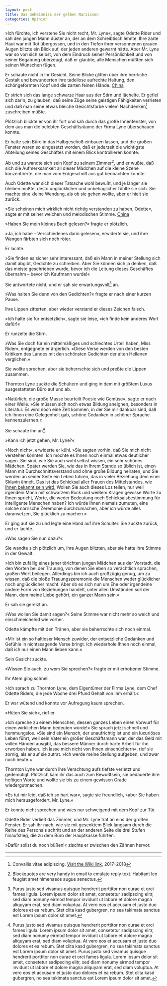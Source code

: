 ```yaml
---
layout: post
title: Das Geheimniss der gelben Narzissen
categories: Opinion
---
```

»Ich fürchte, ich verstehe Sie nicht recht, Mr. Lyne«, sagte Odette Rider und sah den jungen Mann düster an, der an dem Schreibtisch lehnte. Ihre zarte Haut war mit Rot übergossen, und in den Tiefen ihrer versonnenen grauen Augen blitzte ein Blick auf, der jeden anderen gewarnt hätte. Aber Mr. Lyne war so von sich selbst, von dem Eindruck seiner Persönlichkeit und von seiner Begabung überzeugt, daß er glaubte, alle Menschen müßten sich seinen Wünschen fügen.

Er schaute nicht in ihr Gesicht. Seine Blicke glitten über ihre herrliche Gestalt und bewunderten ihre tadellose aufrechte Haltung, den schöngeformten Kopf und die zarten feinen Hände. [China](https://www.google.com)

Er strich sich das lange schwarze Haar aus der Stirn und lächelte. Er gefiel sich darin, zu glauben, daß seine Züge seine geistigen Fähigkeiten verrieten und daß man seine etwas bleiche Gesichtsfarbe vielem Nachdenken[^1] zuschreiben müßte.

Plötzlich blickte er von ihr fort und sah durch das große Innenfenster, von dem aus man die belebten Geschäftsräume der Firma Lyne überschauen konnte.

Er hatte sein Büro in das Halbgeschoß einbauen lassen, und die großen Fenster waren so eingesetzt worden, daß er jederzeit die wichtigste Abteilung seines Geschäftes mit einem Blick kontrollieren konnte.

Ab und zu wandte sich sein Kopf zu seinem Zimmer[^2], und er wußte, daß sich die Aufmerksamkeit all dieser Mädchen auf die kleine Szene konzentrierte, die man vom Erdgeschoß aus gut beobachten konnte.

Auch Odette war sich dieser Tatsache wohl bewußt, und je länger sie bleiben mußte, desto unglücklicher und unbehaglicher fühlte sie sich. Sie machte eine kleine Wendung, als ob sie gehen wollte, aber er hielt sie zurück.

»Sie scheinen mich wirklich nicht richtig verstanden zu haben, Odette«, sagte er mit seiner weichen und melodischen Stimme. [China](https://www.google.com)

»Haben Sie mein kleines Buch gelesen?« fragte er plötzlich.

»Ja, ich habe – Verschiedenes darin gelesen«, erwiderte sie, und ihre Wangen färbten sich noch röter.

Er lachte.

»Sie finden es sicher sehr interessant, daß ein Mann in meiner Stellung sich damit abgibt, Gedichte zu schreiben. Aber Sie können sich ja denken, daß das meiste geschrieben wurde, bevor ich die Leitung dieses Geschäftes übernahm – bevor ich Kaufmann wurde!«

Sie antwortete nicht, und er sah sie erwartungsvoll[^3] an.

»Was halten Sie denn von den Gedichten?« fragte er nach einer kurzen Pause.

Ihre Lippen zitterten, aber wieder verstand er dieses Zeichen falsch.

»Ich halte sie für entsetzlich«, sagte sie leise, »ich finde kein anderes Wort dafür!«

Er runzelte die Stirn.

»Was Sie doch für ein mittelmäßiges und schlechtes Urteil haben, Miss Rider«, entgegnete er ärgerlich. »Diese Verse werden von den besten Kritikern des Landes mit den schönsten Gedichten der alten Hellenen verglichen.«

Sie wollte sprechen, aber sie beherrschte sich und preßte die Lippen zusammen.

Thornton Lyne zuckte die Schultern und ging in dem mit größtem Luxus ausgestatteten Büro auf und ab.

»Natürlich, die große Masse beurteilt Poesie wie Gemüse«, sagte er nach einer Weile. »Sie müssen sich noch etwas Bildung aneignen, besonders in Literatur. Es wird noch eine Zeit kommen, in der Sie mir dankbar sind, daß ich Ihnen eine Gelegenheit gab, schöne Gedanken in schöner Sprache kennenzulernen.«

Sie schaute ihn an[^4].

»Kann ich jetzt gehen, Mr. Lyne?«

»Noch nicht«, erwiderte er kühl. »Sie sagten vorhin, daß Sie mich nicht verstehen könnten. Ich möchte es Ihnen noch einmal etwas deutlicher sagen. Sie sind, wie Sie auch wohl selbst wissen, ein sehr schönes Mädchen. Später werden Sie, wie das in Ihrem Stande so üblich ist, einen Mann mit Durchschnittsverstand und ohne große Bildung heiraten, und Sie werden an seiner Seite ein Leben führen, das in vieler Beziehung dem einer Sklavin ähnelt. [Das ist das Schicksal aller Frauen des Mittelstandes, wie Ihnen bekannt sein wird.](www.google.de) Wollen Sie auch dieses Los teilen, nur weil irgendein Mann mit schwarzem Rock und weißem Kragen gewisse Worte zu Ihnen spricht, Worte, die weder Bedeutung noch Schicksalsbestimmung für intelligente Menschen haben? Ich würde Ihnen niemals zumuten, eine solche närrische Zeremonie durchzumachen, aber ich würde alles daransetzen, Sie glücklich zu machen.«

Er ging auf sie zu und legte eine Hand auf ihre Schulter. Sie zuckte zurück, und er lachte.

»Was sagen Sie nun dazu?«

Sie wandte sich plötzlich um, ihre Augen blitzten, aber sie hatte ihre Stimme in der Gewalt.

»Ich bin zufällig eines jener törichten jungen Mädchen aus der Vorstadt, die den Worten bei der Trauung, von denen Sie eben so verächtlich sprachen, großen Wert beilegen. Allerdings bin ich auch großzügig genug, um zu wissen, daß die bloße Trauungszeremonie die Menschen weder glücklicher noch unglücklicher macht. Aber ob es sich nun um Ehe oder irgendeine andere Form von Beziehungen handelt, unter allen Umständen soll der Mann, dem meine Liebe gehört, ein ganzer Mann sein.«

Er sah sie gereizt an.

»Was wollen Sie damit sagen?« Seine Stimme war nicht mehr so weich und einschmeichelnd wie vorher.

Odette kämpfte mit den Tränen, aber sie beherrschte sich noch einmal.

»Mir ist ein so haltloser Mensch zuwider, der entsetzliche Gedanken und Gefühle in nichtssagende Verse bringt. Ich wiederhole Ihnen noch einmal, daß ich nur einen Mann lieben kann.«

Sein Gesicht zuckte.

»Wissen Sie auch, zu wem Sie sprechen?« fragte er mit erhobener Stimme.

Ihr Atem ging schnell.

»Ich sprach zu Thornton Lyne, dem Eigentümer der Firma Lyne, dem Chef Odette Riders, die jede Woche drei Pfund Gehalt von ihm erhält.«

Er war wütend und konnte vor Aufregung kaum sprechen.

»Hüten Sie sich«, rief er.

»Ich spreche zu einem Menschen, dessen ganzes Leben einen Vorwurf für einen wirklichen Mann bedeuten würde!« Sie sprach jetzt schnell und hemmungslos. »Sie sind ein Mensch, der unaufrichtig ist und ein luxuriöses Leben führt, weil sein Vater ein großer Geschäftsmann war, der das Geld mit vollen Händen ausgibt, das bessere Männer durch harte Arbeit für ihn erworben haben. Ich lasse mich nicht von Ihnen einschüchtern«, rief sie zornig, als er auf sie zutrat. »Ich werde meine Stellung aufgeben, und zwar noch heute.«

Thornton Lyne war durch ihre Verachtung aufs tiefste verletzt und gedemütigt. Plötzlich kam ihr das auch zum Bewußtsein, sie bedauerte ihre heftigen Worte und wollte sie bis zu einem gewissen Grade wiedergutmachen.

»Es tut mir leid, daß ich so hart war«, sagte sie freundlich, »aber Sie haben mich herausgefordert, Mr. Lyne.«

Er konnte nicht sprechen und wies nur schweigend mit dem Kopf zur Tür.

Odette Rider verließ das Zimmer, und Mr. Lyne trat an eins der großen Fenster. Er sah ihr nach, wie sie mit gesenktem Blick langsam durch die Reihe des Personals schritt und an der anderen Seite die drei Stufen hinaufstieg, die zu dem Büro der Hauptkasse führten.

»Dafür sollst du noch büßen!« zischte er zwischen den Zähnen hervor.

---

[^1]: Convallis vitae adipiscing. [Visit the Wiki link](https://www.google.com), 2017–2018

[^2]: Blockquotes are very handy in email to emulate reply text. Habitant leo feugiat amet himenaeos augue senectus.

[^3]: Purus justo sed vivamus quisque hendrerit porttitor non curae et orci fames ligula. Lorem ipsum dolor sit amet, consetetur sadipscing elitr, sed diam nonumy eirmod tempor invidunt ut labore et dolore magna aliquyam erat, sed diam voluptua. At vero eos et accusam et justo duo dolores et ea rebum. Stet clita kasd gubergren, no sea takimata sanctus est Lorem ipsum dolor sit amet.

[^4]: Purus justo sed vivamus quisque hendrerit porttitor non curae et orci fames ligula. Lorem ipsum dolor sit amet, consetetur sadipscing elitr, sed diam nonumy eirmod tempor invidunt ut labore et dolore magna aliquyam erat, sed diam voluptua. At vero eos et accusam et justo duo dolores et ea rebum. Stet clita kasd gubergren, no sea takimata sanctus est Lorem ipsum dolor sit amet. Purus justo sed vivamus quisque hendrerit porttitor non curae et orci fames ligula. Lorem ipsum dolor sit amet, consetetur sadipscing elitr, sed diam nonumy eirmod tempor invidunt ut labore et dolore magna aliquyam erat, sed diam voluptua. At vero eos et accusam et justo duo dolores et ea rebum. Stet clita kasd gubergren, no sea takimata sanctus est Lorem ipsum dolor sit amet.